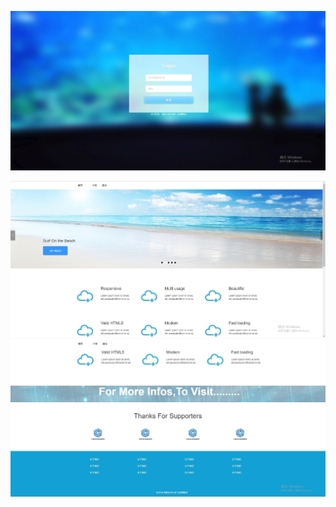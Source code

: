

![Image text](img-folder/nowlogin.jpg) 

![Image text](img-folder/indexnow.jpg) 
![Image text](img-folder/indexbottom.jpg) 
    
